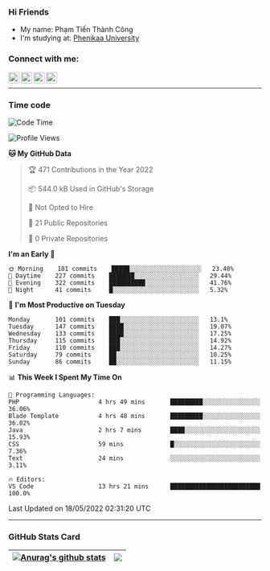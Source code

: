 ### Hi Friends

- My name: Phạm Tiến Thành Công
- I'm studying at: [Phenikaa University]


### Connect with me:
[<img align="left" alt="PhamTienThanhCong | Facebook" width="22px" src="https://upload.wikimedia.org/wikipedia/commons/thumb/1/16/Facebook-icon-1.png/640px-Facebook-icon-1.png" />][facebook]
[<img align="left" alt="PhamTienThanhCong | Zalo" width="22px" src="https://www.anphatpc.com.vn/template/anphat_2020v2/images/icon-zalo.jpg" />][zalo]
[<img align="left" alt="PhamTienThanhCong | LinkedIn" width="22px" src="https://cdn3.iconfinder.com/data/icons/inficons/512/linkedin.png" />][linkedin]
[<img align="left" alt="PhamTienThanhCong | tiktok" width="22px" src="https://cdn.worldvectorlogo.com/logos/tiktok-logo.svg" />][tiktok]

<br />

---

### Time code

<!--START_SECTION:waka-->
![Code Time](http://img.shields.io/badge/Code%20Time-333%20hrs%206%20mins-blue)

![Profile Views](http://img.shields.io/badge/Profile%20Views-90-blue)

**🐱 My GitHub Data** 

> 🏆 471 Contributions in the Year 2022
 > 
> 📦 544.0 kB Used in GitHub's Storage 
 > 
> 🚫 Not Opted to Hire
 > 
> 📜 21 Public Repositories 
 > 
> 🔑 0 Private Repositories  
 > 
**I'm an Early 🐤** 

```text
🌞 Morning    181 commits    █████░░░░░░░░░░░░░░░░░░░░   23.48% 
🌆 Daytime    227 commits    ███████░░░░░░░░░░░░░░░░░░   29.44% 
🌃 Evening    322 commits    ██████████░░░░░░░░░░░░░░░   41.76% 
🌙 Night      41 commits     █░░░░░░░░░░░░░░░░░░░░░░░░   5.32%

```
📅 **I'm Most Productive on Tuesday** 

```text
Monday       101 commits    ███░░░░░░░░░░░░░░░░░░░░░░   13.1% 
Tuesday      147 commits    ████░░░░░░░░░░░░░░░░░░░░░   19.07% 
Wednesday    133 commits    ████░░░░░░░░░░░░░░░░░░░░░   17.25% 
Thursday     115 commits    ███░░░░░░░░░░░░░░░░░░░░░░   14.92% 
Friday       110 commits    ███░░░░░░░░░░░░░░░░░░░░░░   14.27% 
Saturday     79 commits     ██░░░░░░░░░░░░░░░░░░░░░░░   10.25% 
Sunday       86 commits     ██░░░░░░░░░░░░░░░░░░░░░░░   11.15%

```


📊 **This Week I Spent My Time On** 

```text
💬 Programming Languages: 
PHP                      4 hrs 49 mins       █████████░░░░░░░░░░░░░░░░   36.06% 
Blade Template           4 hrs 48 mins       █████████░░░░░░░░░░░░░░░░   36.02% 
Java                     2 hrs 7 mins        ████░░░░░░░░░░░░░░░░░░░░░   15.93% 
CSS                      59 mins             █░░░░░░░░░░░░░░░░░░░░░░░░   7.36% 
Text                     24 mins             ░░░░░░░░░░░░░░░░░░░░░░░░░   3.11%

🔥 Editors: 
VS Code                  13 hrs 21 mins      █████████████████████████   100.0%

```


 Last Updated on 18/05/2022 02:31:20 UTC
<!--END_SECTION:waka-->

---

### GitHub Stats Card

| <a href="https://github.com/phamtienthanhcong"><img align="center" src="https://github-readme-stats.vercel.app/api?username=PhamTienThanhCong&show_icons=true&include_all_commits=true&theme=buefy&hide_border=true&theme=ocean_dark" alt="Anurag's github stats" /></a> | <a href="https://github.com/phamtienthanhcong"><img align="center" src="https://github-readme-stats.vercel.app/api/top-langs/?username=PhamTienThanhCong&layout=compact&theme=buefy&hide_border=true&theme=ocean_dark" /></a> |
| ------------- | ------------- |

[Phenikaa University]: https://phenikaa-uni.edu.vn/vi
[facebook]: https://www.facebook.com/phamtienthanhcong
[linkedin]: https://linkedin.com/in/phamtienthanhcong
[zalo]: https://zalo.me/0396396332
[tiktok]: https://www.tiktok.com/@phamtienthanhcong
[web]: https://github.com/PhamTienThanhCong/web_dev
[min project]: https://github.com/PhamTienThanhCong/Project-Of-Web
[c and cpp]: https://github.com/PhamTienThanhCong/Code_C_and_Cpro
[python]: https://github.com/PhamTienThanhCong/Python_beginer
